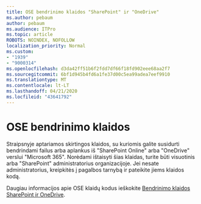 ```yaml
---
title: OSE bendrinimo klaidos "SharePoint" ir "OneDrive"
ms.author: pebaum
author: pebaum
ms.audience: ITPro
ms.topic: article
ROBOTS: NOINDEX, NOFOLLOW
localization_priority: Normal
ms.custom:
- "1939"
- "9000314"
ms.openlocfilehash: d3da42ff51b6f2fdd7df66f18fd902eee68aa2f7
ms.sourcegitcommit: 6bf1d945b4fd6a1fe37d00c5ea99adea7eef9910
ms.translationtype: MT
ms.contentlocale: lt-LT
ms.lasthandoff: 04/21/2020
ms.locfileid: "43641792"
---
```

# <a name="ose-sharing-errors"></a>OSE bendrinimo klaidos

Straipsnyje aptariamos skirtingos klaidos, su kuriomis galite susidurti bendrindami failus arba aplankus iš "SharePoint Online" arba "OneDrive" verslui "Microsoft 365". Norėdami ištaisyti šias klaidas, turite būti visuotinis arba "SharePoint" administratorius organizacijoje. Jei nesate administratorius, kreipkitės į pagalbos tarnybą ir pateikite jiems klaidos kodą.

Daugiau informacijos apie OSE klaidų kodus ieškokite [Bendrinimo klaidos SharePoint ir OneDrive](https://docs.microsoft.com/sharepoint/sharepoint-onedrive-error-message).
